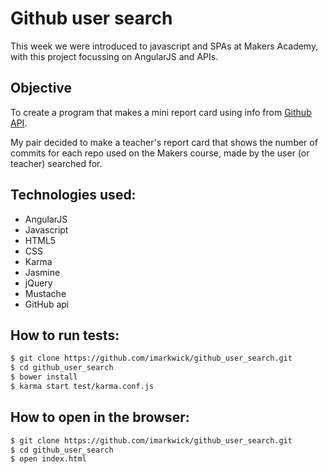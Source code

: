 # Github user search

This week we were introduced to javascript and SPAs at Makers Academy, with this project focussing on AngularJS and APIs.

## Objective

To create a program that makes a mini report card using info from [Github API](https://developer.github.com/v3/).

My pair decided to make a teacher's report card that shows the number of commits for each repo used on the Makers course, made by the user (or teacher) searched for. 

## Technologies used:

* AngularJS
* Javascript
* HTML5
* CSS
* Karma
* Jasmine
* jQuery
* Mustache
* GitHub api

## How to run tests:

```sh
$ git clone https://github.com/imarkwick/github_user_search.git
$ cd github_user_search
$ bower install
$ karma start test/karma.conf.js
```

## How to open in the browser:

```sh
$ git clone https://github.com/imarkwick/github_user_search.git
$ cd github_user_search
$ open index.html
```



